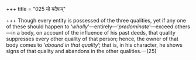 +++
title = "025 यो यदैषाम्"

+++
Though every entity is possessed of the three qualities, yet if any one
of these should happen to ‘*wholly*’—entirely—‘*predominate*’—exceed
others—in a body, on account of the influence of his past deeds, that
quality suppresses every other quality of that person; hence, the owner
of that body comes to ‘*abound in that quality*’; that is, in his
character, he shows signs of that quality and abandons in the other
qualities.—(25)



